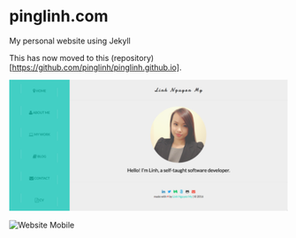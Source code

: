 # pinglinh.com
My personal website using Jekyll

This has now moved to this (repository)[https://github.com/pinglinh/pinglinh.github.io].

![Website Desktop](/photos/website_desktop.png)

![Website Mobile](/images/website_mobile.png)

